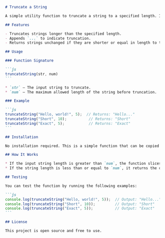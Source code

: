 ````markdown
# Truncate a String

A simple utility function to truncate a string to a specified length. If the string exceeds the given length, it will be shortened and appended with `...`. If the string length is equal to or less than the specified limit, it will be returned unchanged.

## Features

- Truncates strings longer than the specified length.
- Appends `...` to indicate truncation.
- Returns strings unchanged if they are shorter or equal in length to the limit.

## Usage

### Function Signature

```js
truncateString(str, num)
```

* `str` — The input string to truncate.
* `num` — The maximum allowed length of the string before truncation.

### Example

```js
truncateString("Hello, world!", 5);  // Returns: "Hello..."
truncateString("Short", 10);          // Returns: "Short"
truncateString("Exact", 5);           // Returns: "Exact"
```

## Installation

No installation required. This is a simple function that can be copied into any JavaScript project.

## How It Works

* If the input string length is greater than `num`, the function slices the string from the start to the `num`th character and appends `"..."`.
* If the string length is less than or equal to `num`, it returns the original string without changes.

## Testing

You can test the function by running the following examples:

```js
console.log(truncateString("Hello, world!", 5));  // Output: "Hello..."
console.log(truncateString("Short", 10));         // Output: "Short"
console.log(truncateString("Exact", 5));          // Output: "Exact"
```

## License

This project is open source and free to use.
